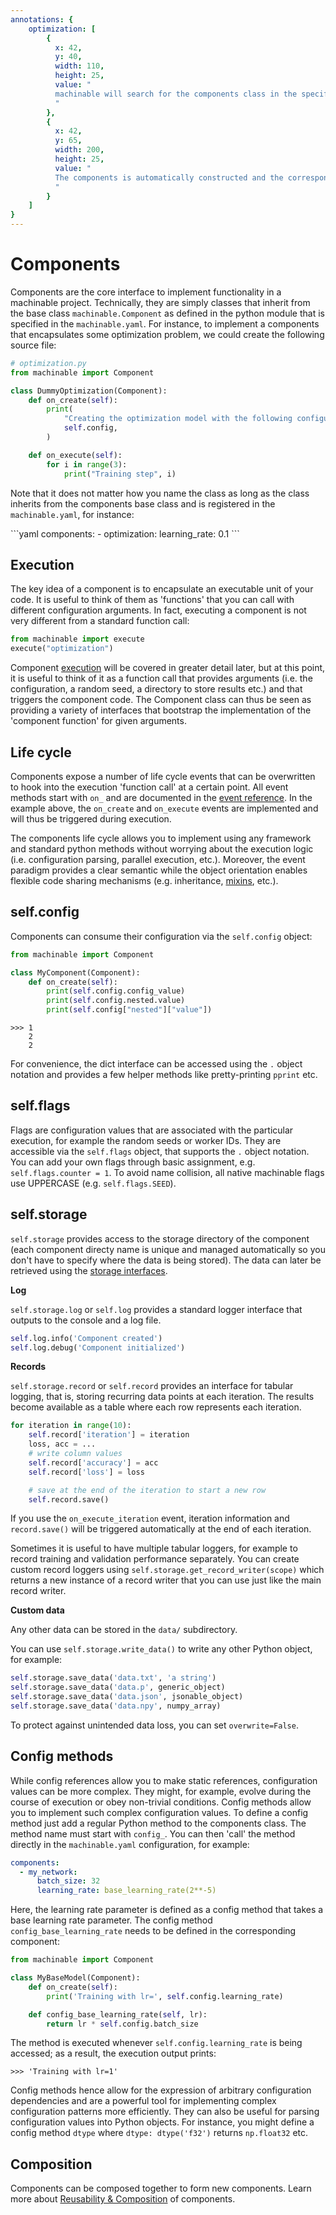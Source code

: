 ```yaml
---
annotations: {
    optimization: [
        {
          x: 42, 
          y: 40, 
          width: 110,
          height: 25, 
          value: "
          machinable will search for the components class in the specified module 'optimization.py'
          "
        },
        {
          x: 42, 
          y: 65, 
          width: 200,
          height: 25, 
          value: "
          The components is automatically constructed and the corresponding configuration will be injected
          "
        }
    ]
}
---
```


# Components

Components are the core interface to implement functionality in a machinable project. Technically, they are simply classes that inherit from the base class ``machinable.Component`` as defined in the python module that is specified in the
`machinable.yaml`. For instance, to implement a components that encapsulates some optimization problem, we could create the following source file:

```python
# optimization.py
from machinable import Component

class DummyOptimization(Component):
    def on_create(self):
        print(
            "Creating the optimization model with the following configuration: ",
            self.config,
        )

    def on_execute(self):
        for i in range(3):
            print("Training step", i)
```

Note that it does not matter how you name the class as long as the class inherits from the components base class and is registered in the ``machinable.yaml``, for instance: 

<Annotated name="optimization" :debug="false">
```yaml
components:
 - optimization: 
     learning_rate: 0.1
```
</Annotated>

## Execution

The key idea of a component is to encapsulate an executable unit of your code. It is useful to think of them as 'functions' that you can call with different configuration arguments. In fact, executing a component is not very different from a standard function call:

```python
from machinable import execute
execute("optimization")
```

Component [execution](execution.md) will be covered in greater detail later, but at this point, it is useful to think of it as a function call that provides arguments (i.e. the configuration, a random seed, a directory to store results etc.) and that triggers the component code. 
The Component class can thus be seen as providing a variety of interfaces that bootstrap the implementation of the 'component function' for given arguments.


## Life cycle

Components expose a number of life cycle events that can be overwritten to hook into the execution 'function call' at a certain point. All event methods start with `on_` and are documented in the [event reference](../reference/component.md). In the example above, the ``on_create`` and ``on_execute`` events are implemented and will thus be triggered during execution.

The components life cycle allows you to implement using any framework and standard python methods without worrying about the execution logic (i.e. configuration parsing, parallel execution, etc.). Moreover, the event paradigm provides a clear semantic while the object orientation enables flexible code sharing mechanisms (e.g. inheritance, [mixins](./mixins.md), etc.).

## self.config

Components can consume their configuration via the `self.config` object:

```python
from machinable import Component

class MyComponent(Component):
    def on_create(self):
        print(self.config.config_value)
        print(self.config.nested.value)
        print(self.config["nested"]["value"])

```

    >>> 1
        2
        2

For convenience, the dict interface can be accessed using the `.` object notation and provides a few helper methods like pretty-printing ``pprint`` etc.

## self.flags

Flags are configuration values that are associated with the particular execution, for example the random seeds or worker IDs. They are accessible via the `self.flags` object, that supports the `.` object notation. You can add your own flags through basic assignment, e.g. ``self.flags.counter = 1``. To avoid name collision, all native machinable flags use UPPERCASE (e.g. ``self.flags.SEED``).

## self.storage

`self.storage` provides access to the storage directory of the component (each component directy name is unique and managed automatically so you don't have to specify where the data is being stored). The data can later be retrieved using the [storage interfaces](./storage.md).

**Log**

`self.storage.log` or `self.log` provides a standard logger interface that outputs to the console and a log file.

``` python
self.log.info('Component created')
self.log.debug('Component initialized')
```

**Records**

`self.storage.record` or `self.record` provides an interface for tabular logging, that is, storing recurring data points at each iteration. The results become available as a table where each row represents each iteration.

``` python
for iteration in range(10):
    self.record['iteration'] = iteration
    loss, acc = ...
    # write column values
    self.record['accuracy'] = acc
    self.record['loss'] = loss

    # save at the end of the iteration to start a new row
    self.record.save()
```

If you use the `on_execute_iteration` event, iteration information and `record.save()` will be triggered automatically at the end of each iteration.

Sometimes it is useful to have multiple tabular loggers, for example to record training and validation performance separately. You can create custom record loggers using `self.storage.get_record_writer(scope)` which returns a new instance of a record writer that you can use just like the main record writer.

**Custom data**

Any other data can be stored in the `data/` subdirectory. 

You can use `self.storage.write_data()` to write any other Python object, for example:

``` python
self.storage.save_data('data.txt', 'a string')
self.storage.save_data('data.p', generic_object)
self.storage.save_data('data.json', jsonable_object)
self.storage.save_data('data.npy', numpy_array)
```

To protect against unintended data loss, you can set `overwrite=False`.

## Config methods

While config references allow you to make static references, configuration values can be more complex. They might, for example, evolve during the course of execution or obey non-trivial conditions. Config methods allow you to implement such complex configuration values. To define a config method just add a regular Python method to the components class. The method name must start with `config_`. You can then 'call' the method directly in the ``machinable.yaml`` configuration, for example:

```yaml
components:
  - my_network:
      batch_size: 32
      learning_rate: base_learning_rate(2**-5)
```

Here, the learning rate parameter is defined as a config method that takes a base learning rate parameter. The config method `config_base_learning_rate` needs to be defined in the corresponding component:

```python
from machinable import Component

class MyBaseModel(Component):
    def on_create(self):
        print('Training with lr=', self.config.learning_rate)

    def config_base_learning_rate(self, lr):
        return lr * self.config.batch_size
```

The method is executed whenever `self.config.learning_rate` is being accessed; as a result, the execution output prints:

    >>> 'Training with lr=1'

Config methods hence allow for the expression of arbitrary configuration dependencies and are a powerful tool for implementing complex configuration patterns more efficiently. They can also be useful for parsing configuration values into Python objects. For instance, you might define a config method `dtype` where `dtype: dtype('f32')` returns `np.float32` etc.

## Composition

Components can be composed together to form new components. Learn more about [Reusability & Composition](composition.md) of components.